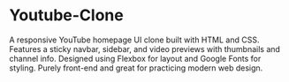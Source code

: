 # Youtube-Clone
A responsive YouTube homepage UI clone built with HTML and CSS. Features a sticky navbar, sidebar, and video previews with thumbnails and channel info. Designed using Flexbox for layout and Google Fonts for styling. Purely front-end and great for practicing modern web design.
